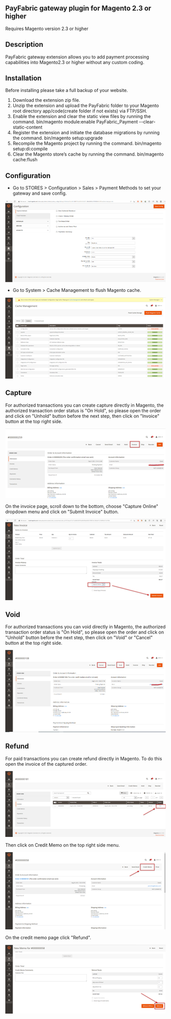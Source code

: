 ﻿## PayFabric gateway plugin for Magento 2.3 or higher
Requires Magento version 2.3 or higher

## Description 
PayFabric gateway extension allows you to add payment processing capabilities into Magento2.3 or higher without any custom coding.

## Installation 
Before installing please take a full backup of your website.
1. Download the extension zip file.
2. Unzip the extension and upload the PayFabric folder to your Magento root directory app/code(create folder if not exists) via FTP/SSH.
3. Enable the extension and clear the static view files by running the command.
    bin/magento module:enable PayFabric_Payment --clear-static-content
4. Register the extension and initiate the database migrations by running the command.
    bin/magento setup:upgrade
5. Recompile the Magento project by running the command.
    bin/magento setup:di:compile
6. Clear the Magento store’s cache by running the command.
    bin/magento cache:flush

## Configuration
* Go to STORES > Configuration > Sales > Payment Methods to set your gateway and save config.

![image](ScreenShots/setting_admin.png)

* Go to System > Cache Management to flush Magento cache.

![image](ScreenShots/cache_admin.png)

## Capture
For authorized transactions you can create capture directly in Magento, the authorized transaction order status is "On Hold", so please open the order and click on "Unhold" button before the next step, then click on "Invoice" button at the top right side.

![image](ScreenShots/invoice_create_admin.png)

On the invoice page, scroll down to the bottom, choose "Capture Online" dropdown menu and click on "Submit Invoice" button.

![image](ScreenShots/capture_admin.png)

## Void
For authorized transactions you can void directly in Magento, the authorized transaction order status is "On Hold", so please open the order and click on "Unhold" button before the next step, then click on "Void" or "Cancel" button at the top right side.

![image](ScreenShots/void_admin.png)

## Refund
For paid transactions you can create refund directly in Magento. To do this open the invoice of the captured order.

![image](ScreenShots/invoice_admin.png)

Then click on Credit Memo on the top right side menu.

![image](ScreenShots/creditmemo_admin.png)

On the credit memo page click "Refund".

![image](ScreenShots/refund_admin.png)

